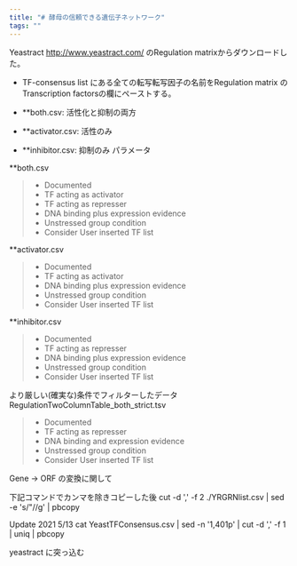 ```yaml
---
title: "# 酵母の信頼できる遺伝子ネットワーク"
tags: ""
---
```


Yeastract <http://www.yeastract.com/> のRegulation matrixからダウンロードした。

-   TF-consensus list にある全ての転写転写因子の名前をRegulation matrix のTranscription factorsの欄にペーストする。

- **both.csv:  活性化と抑制の両方
- **activator.csv: 活性のみ
- **inhibitor.csv: 抑制のみ
パラメータ

**both.csv  

> -   Documented
> -   TF acting as activator
> -   TF acting as represser
> -   DNA binding plus expression evidence
> -   Unstressed group condition
> -   Consider User inserted TF list

**activator.csv  

> -   Documented
> -   TF acting as activator
> -   DNA binding plus expression evidence
> -   Unstressed group condition
> -   Consider User inserted TF list

**inhibitor.csv  

> -   Documented
> -   TF acting as represser
> -   DNA binding plus expression evidence
> -   Unstressed group condition
> -   Consider User inserted TF list



より厳しい(確実な)条件でフィルターしたデータ
RegulationTwoColumnTable_both_strict.tsv

> -   Documented
> -   TF acting as represser
> -   DNA binding and expression evidence
> -   Unstressed group condition
> -   Consider User inserted TF list 


Gene -> ORF の変換に関して

下記コマンドでカンマを除きコピーした後
cut -d ',' -f 2 ./YRGRNlist.csv  | sed -e 's/"//g' | pbcopy



Update 2021 5/13
cat YeastTFConsensus.csv | sed -n '1,401p' | cut -d ',' -f 1 | uniq | pbcopy

yeastract に突っ込む
